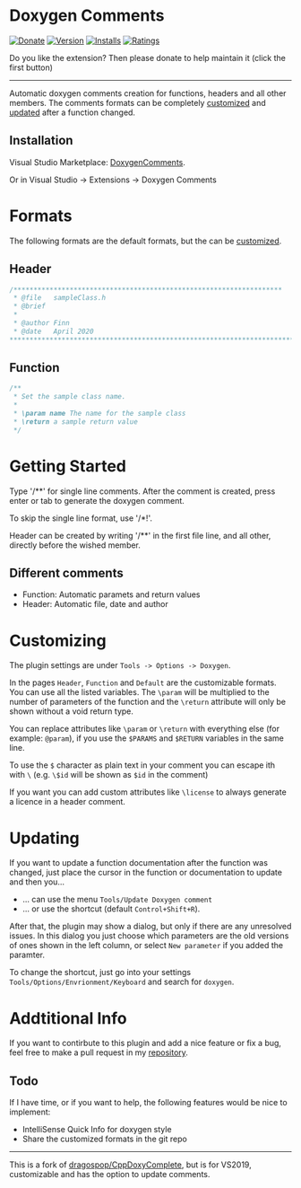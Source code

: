 ﻿# Doxygen Comments
 
[![Donate](https://img.shields.io/badge/Donate-PayPal-green.svg)](https://www.paypal.com/donate?hosted_button_id=THTHSDNTP9YF4)
[![Version](https://vsmarketplacebadge.apphb.com/version-short/FinnGegenmantel.doxygenComments.svg)](https://marketplace.visualstudio.com/items?itemName=FinnGegenmantel.doxygenComments)
[![Installs](https://vsmarketplacebadge.apphb.com/installs-short/FinnGegenmantel.doxygenComments.svg)](https://marketplace.visualstudio.com/items?itemName=aperricone.harbour)
[![Ratings](https://vsmarketplacebadge.apphb.com/rating-star/FinnGegenmantel.doxygenComments.svg)](https://marketplace.visualstudio.com/items?itemName=aperricone.harbour)

Do you like the extension? Then please donate to help maintain it (click the first button)

---
Automatic doxygen comments creation for functions, headers and all other members.
The comments formats can be completely [customized](#Customizing) 
and [updated](#Updating)  after a function changed.

## Installation
Visual Studio Marketplace: [DoxygenComments](https://marketplace.visualstudio.com/items?itemName=FinnGegenmantel.doxygenComments).

Or in Visual Studio -> Extensions -> Doxygen Comments

# Formats
The following formats are the default formats, but the can be [customized](#Customizing).
## Header
```cpp
/*******************************************************************
 * @file   sampleClass.h
 * @brief 
 *
 * @author Finn 
 * @date   April 2020
***********************************************************************/
```

## Function
```cpp
/**
 * Set the sample class name.
 * 
 * \param name The name for the sample class
 * \return a sample return value
 */
```

# Getting Started
Type '/**' for single line comments. After the comment is created, press enter or tab to generate the doxygen comment.

To skip the single line format, use '/*!'.

Header can be created by writing '/**' in the first file line, and all other, directly before the wished member.

## Different comments
- Function: Automatic paramets and return values
- Header: Automatic file, date and author

# Customizing
The plugin settings are under `Tools -> Options -> Doxygen`.    

In the pages `Header`, `Function` and `Default` are the customizable formats.   
You can use all the listed variables. The `\param` will be multiplied to the number of parameters of the function 
and the `\return` attribute will only be shown without a void return type.

You can replace attributes like `\param` or `\return` with everything else (for example: `@param`), 
if you use the `$PARAMS` and `$RETURN` variables in the same line.

To use the `$` character as plain text in your comment you can escape ith with `\`  (e.g. `\$id` will be shown as `$id` in the comment)

If you want you can add custom attributes like `\license` to always generate a licence in a header comment.

# Updating
If you want to update a function documentation after the function was changed, 
just place the cursor in the function or documentation to update and then you...

- ... can use the menu `Tools/Update Doxygen comment`
- ... or use the shortcut (default `Control+Shift+R`).

After that, the plugin may show a dialog, but only if there are any unresolved issues. 
In this dialog you just choose which parameters are the old versions of ones shown in the left
column, or select `New parameter` if you added the paramter.

To change the shortcut, just go into your settings `Tools/Options/Envrionment/Keyboard`
and search for `doxygen`.

# Addtitional Info
If you want to contirbute to this plugin and add a nice feature or fix a bug, 
feel free to make a pull request in my [repository](https://github.com/fingeg/DoxygenComments).

## Todo
If I have time, or if you want to help, the following features would be nice to implement:
- IntelliSense Quick Info for doxygen style
- Share the customized formats in the git repo

---
This is a fork of [dragospop/CppDoxyComplete](https://github.com/dragospop/CppDoxyComplete), but is for VS2019,
customizable and has the option to update comments.
